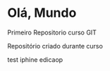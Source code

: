 # Olá, Mundo
 Primeiro Repositorio curso GIT

 Repositório criado durante curso

 test iphine edicaop
